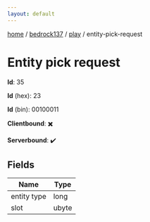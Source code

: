 ```yaml
---
layout: default
---
```


[home](/)  /  [bedrock137](/protocol/bedrock137)  /  [play](/protocol/bedrock137/play)  /  entity-pick-request

# Entity pick request

**Id**: 35

**Id** (hex): 23

**Id** (bin): 00100011

**Clientbound**: ✖️

**Serverbound**: ✔️

## Fields

Name | Type
---|---
entity type | long
slot | ubyte

